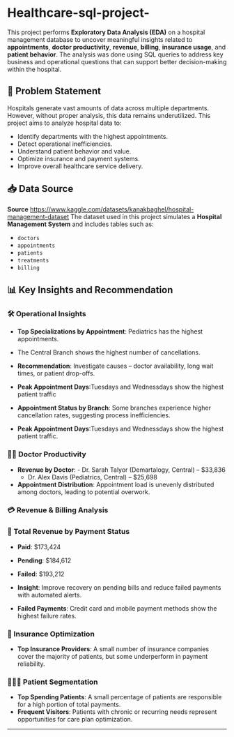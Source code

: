 # Healthcare-sql-project-
This project performs **Exploratory Data Analysis (EDA)** on a hospital management database to uncover meaningful insights related to **appointments**, **doctor productivity**, **revenue**, **billing**, **insurance usage**, and **patient behavior**. 
The analysis was done using SQL queries to address key business and operational questions that can support better decision-making within the hospital.

## 🧠 Problem Statement

Hospitals generate vast amounts of data across multiple departments. However, without proper analysis, this data remains underutilized. This project aims to analyze hospital data to:

- Identify departments with the highest appointments.
- Detect operational inefficiencies.
- Understand patient behavior and value.
- Optimize insurance and payment systems.
- Improve overall healthcare service delivery.

## 📥 Data Source
**Source** https://www.kaggle.com/datasets/kanakbaghel/hospital-management-dataset
The dataset used in this project simulates a **Hospital Management System** and includes tables such as:
- `doctors`
- `appointments`
- `patients`
- `treatments`
- `billing`

## 📊 Key Insights and Recommendation
### 🛠 Operational Insights
- **Top Specializations by Appointment**: Pediatrics has the highest appointments.
- The Central Branch shows the highest number of cancellations.
- **Recommendation**: Investigate causes – doctor availability, long wait times, or patient drop-offs.

- **Peak Appointment Days**:Tuesdays and Wednessdays show the highest patient traffic

- **Appointment Status by Branch**: Some branches experience higher cancellation rates, suggesting process inefficiencies.
- **Peak Appointment Days**:Tuesdays and Wednessdays show the highest patient traffic.

### 👨‍⚕️ Doctor Productivity
- **Revenue by Doctor**: - Dr. Sarah Talyor (Demartalogy, Central) – $33,836
  - Dr. Alex Davis (Pediatrics, Central) – $25,698
- **Appointment Distribution**: Appointment load is unevenly distributed among doctors, leading to potential overwork.

### 💳 Revenue & Billing Analysis
### 🧾 Total Revenue by Payment Status
- **Paid**: $173,424
- **Pending**: $184,612
- **Failed**: $193,212
- **Insight**: Improve recovery on pending bills and reduce failed payments with automated alerts.

- **Failed Payments**: Credit card and mobile payment methods show the highest failure rates.

### 🏦 Insurance Optimization
- **Top Insurance Providers**: A small number of insurance companies cover the majority of patients, but some underperform in payment reliability.

### 🧑‍🤝‍🧑 Patient Segmentation
- **Top Spending Patients**: A small percentage of patients are responsible for a high portion of total payments.
- **Frequent Visitors**: Patients with chronic or recurring needs represent opportunities for care plan optimization.

---
  
